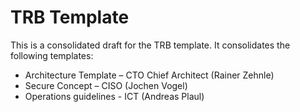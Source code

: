 # TRB Template

This is a consolidated draft for the TRB template. It consolidates the following templates:

* Architecture Template – CTO Chief Architect \(Rainer Zehnle\)
* Secure Concept – CISO \(Jochen Vogel\)
* Operations guidelines  - ICT \(Andreas Plaul\)

  



